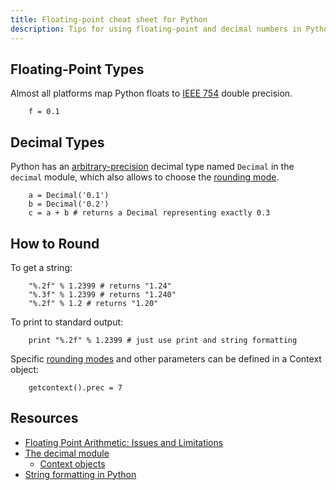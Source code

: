 ```yaml
--- 
title: Floating-point cheat sheet for Python
description: Tips for using floating-point and decimal numbers in Python
--- 
```


Floating-Point Types
--------
Almost all platforms map Python floats to [IEEE 754](/formats/fp/)
double precision.

		f = 0.1 

Decimal Types
-------------
Python has an [arbitrary-precision](/formats/exact/) decimal type named <code>Decimal</code> in the <code>decimal</code> module, which also allows to choose the [rounding mode](/errors/rounding/).

		a = Decimal('0.1')
		b = Decimal('0.2')
		c = a + b # returns a Decimal representing exactly 0.3

How to Round
------------
To get a string:

		"%.2f" % 1.2399 # returns "1.24"
		"%.3f" % 1.2399 # returns "1.240"
		"%.2f" % 1.2 # returns "1.20"
		
To print to standard output:

		print "%.2f" % 1.2399 # just use print and string formatting
		
Specific [rounding modes](/errors/rounding/) and other parameters can be defined in a Context object:

		getcontext().prec = 7

Resources 
---------
* [Floating Point Arithmetic: Issues and Limitations](http://docs.python.org/tutorial/floatingpoint.html)
* [The decimal module](http://docs.python.org/library/decimal.html)
    * [Context objects](http://docs.python.org/library/decimal.html#context-objects)
* [String formatting in Python](http://docs.python.org/library/stdtypes.html#string-formatting-operations)
